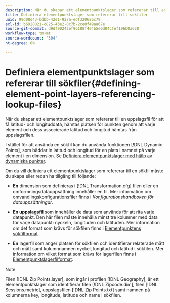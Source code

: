 ```yaml
---
description: När du skapar ett elementpunktslager som refererar till en uppslagsfil för att få latitud- och longituddata, hämtas platsen för punkten genom att varje element och dess associerade latitud och longitud hämtas från uppslagsfilen.
title: Definiera elementpunktslager som refererar till sökfiler
uuid: 99d08d43-bdbb-42e1-927a-edf320686c79
exl-id: b6928821-c825-43e2-8c7b-2ce0f49aa67e
source-git-commit: d9df90242ef96188f4e4b5e6d04cfef196b0a628
workflow-type: tm+mt
source-wordcount: '304'
ht-degree: 0%

---
```


# Definiera elementpunktslager som refererar till sökfiler{#defining-element-point-layers-referencing-lookup-files}

När du skapar ett elementpunktslager som refererar till en uppslagsfil för att få latitud- och longituddata, hämtas platsen för punkten genom att varje element och dess associerade latitud och longitud hämtas från uppslagsfilen.

I stället för att använda en sökfil kan du använda funktionen [!DNL Dynamic Points], som bäddar in latitud och longitud för en plats i namnet på varje element i en dimension. Se [Definiera elementpunktslager med hjälp av dynamiska punkter](../../../../../home/c-geo-oview/c-wk-img-lyrs/c-elmt-pt-lyrs/c-elmt-pt-lyrs-ref-lkp-files/c-elmt-pt-lyr-file-frmt/c-dyn-pts.md#concept-77ae65bedc3f465489bc135ae7e3c2f3).

Om du vill definiera ett elementpunktslager som refererar till en sökfil måste du skapa eller redan ha tillgång till följande:

* **En** dimension som definieras i  [!DNL Transformation.cfg] filen eller en omformningsdatauppsättning innehåller en fil. Mer information om omvandlingskonfigurationsfiler finns i *Konfigurationshandboken för datauppsättningar*.

* **En uppslagsfil** som innehåller de data som används för att rita varje datapunkt. Den här filen måste innehålla minst tre kolumner med data för varje datapunkt: nyckeln, longituden och latituden. Mer information om det format som krävs för sökfilen finns i [Elementpunktens sökfilformat](../../../../../home/c-geo-oview/c-wk-img-lyrs/c-elmt-pt-lyrs/c-elmt-pt-lyrs-ref-lkp-files/c-elmt-pt-lkp-file-frmt.md#concept-c059121019ea4dbcb1c17129567f4121).

* **En** lagerfil som anger platsen för sökfilen och identifierar relaterade mått och mått samt kolumnnamnen nyckel, longitud och latitud i sökfilen. Mer information om vilket format som krävs för lagerfilen finns i [Elementpunktslagerfilformat](../../../../../home/c-geo-oview/c-wk-img-lyrs/c-elmt-pt-lyrs/c-elmt-pt-lyrs-ref-lkp-files/c-elmt-pt-lyr-file-frmt/c-elmt-pt-lyr-file-frmt.md#concept-678a95cb69644105a7af1b86ad5a5981).

>[!NOTE]
>
>Filen [!DNL Zip Points.layer], som ingår i profilen [!DNL Geography], är ett elementpunktslager som identifierar filen [!DNL Zipcode.dim], filen [!DNL Sessions.metric], uppslagsfilen [!DNL Zip Points.txt] samt namnen på kolumnerna key, longitude, latitude och name i sökfilen.
